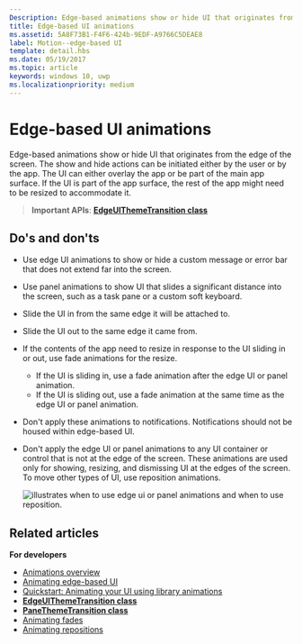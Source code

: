 ```yaml
---
Description: Edge-based animations show or hide UI that originates from the edge of the screen.
title: Edge-based UI animations
ms.assetid: 5A8F73B1-F4F6-424b-9EDF-A9766C5DEAE8
label: Motion--edge-based UI
template: detail.hbs
ms.date: 05/19/2017
ms.topic: article
keywords: windows 10, uwp
ms.localizationpriority: medium
---
```

# Edge-based UI animations





Edge-based animations show or hide UI that originates from the edge of the screen. The show and hide actions can be initiated either by the user or by the app. The UI can either overlay the app or be part of the main app surface. If the UI is part of the app surface, the rest of the app might need to be resized to accommodate it.

> **Important APIs**: [**EdgeUIThemeTransition class**](/uwp/api/Windows.UI.Xaml.Media.Animation.EdgeUIThemeTransition)


## Do's and don'ts


-   Use edge UI animations to show or hide a custom message or error bar that does not extend far into the screen.
-   Use panel animations to show UI that slides a significant distance into the screen, such as a task pane or a custom soft keyboard.
-   Slide the UI in from the same edge it will be attached to.
-   Slide the UI out to the same edge it came from.
-   If the contents of the app need to resize in response to the UI sliding in or out, use fade animations for the resize.
    -   If the UI is sliding in, use a fade animation after the edge UI or panel animation.
    -   If the UI is sliding out, use a fade animation at the same time as the edge UI or panel animation.
-   Don't apply these animations to notifications. Notifications should not be housed within edge-based UI.
-   Don't apply the edge UI or panel animations to any UI container or control that is not at the edge of the screen. These animations are used only for showing, resizing, and dismissing UI at the edges of the screen. To move other types of UI, use reposition animations.

    ![illustrates when to use edge ui or panel animations and when to use reposition.](images/edgevsreposition.png)

## Related articles


**For developers**
* [Animations overview](./xaml-animation.md)
* [Animating edge-based UI](/previous-versions/windows/apps/jj649428(v=win.10))
* [Quickstart: Animating your UI using library animations](/previous-versions/windows/apps/hh452703(v=win.10))
* [**EdgeUIThemeTransition class**](/uwp/api/Windows.UI.Xaml.Media.Animation.EdgeUIThemeTransition)
* [**PaneThemeTransition class**](/uwp/api/Windows.UI.Xaml.Media.Animation.PaneThemeTransition)
* [Animating fades](/previous-versions/windows/apps/jj649429(v=win.10))
* [Animating repositions](/previous-versions/windows/apps/jj649434(v=win.10))

 

 